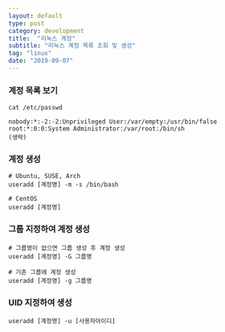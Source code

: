 ```yaml
---
layout: default
type: post
category: development
title:  "리눅스 계정"
subtitle: "리눅스 계정 목록 조회 및 생성"
tag: "linux"
date: "2019-09-07"
---
```


### 계정 목록 보기

```shell
cat /etc/passwd

nobody:*:-2:-2:Unprivileged User:/var/empty:/usr/bin/false
root:*:0:0:System Administrator:/var/root:/bin/sh
(생략)
```

### 계정 생성

```shell
# Ubuntu, SUSE, Arch
useradd [계정명] -m -s /bin/bash

# CentOS
useradd [계정명]
```

### 그룹 지정하여 계정 생성

```shell
# 그룹명이 없으면 그룹 생성 후 계정 생성
useradd [계정명] -G 그룹명

# 기존 그룹에 계정 생성
useradd [계정명] -g 그룹명
```

### UID 지정하여 생성

```shell
useradd [계정명] -u [사용자아이디]
```

